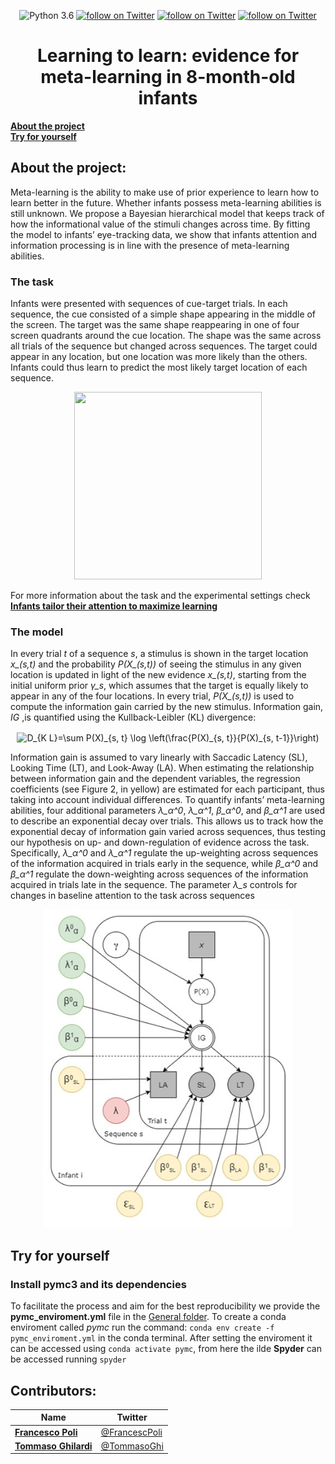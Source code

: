  
<p align="center">
  <img src="https://img.shields.io/badge/python-3.6-green.svg"
              alt="Python 3.6">
  <a href="the url to paper">
          <img src="https://img.shields.io/badge/Doi-the actual doi-blue.svg"
              alt="follow on Twitter"></a>
  <a href="https://twitter.com/intent/follow?screen_name=francescpoli">
          <img src="https://img.shields.io/twitter/follow/francescpoli?style=social&logo=twitter"
              alt="follow on Twitter"></a>
  <a href="https://twitter.com/intent/follow?screen_name=tommasoghi">
          <img src="https://img.shields.io/twitter/follow/tommasoghi?style=social&logo=twitter"
              alt="follow on Twitter"></a>
</p>
   
      
<h1 align="center">Learning to learn: evidence for meta-learning in 8-month-old infants</h1>




**[About the project](#about-the-project)**<br>
**[Try for yourself](#try-for-yourself )**<br>


## About the project:
Meta-learning is the ability to make use of prior experience to learn how to learn better in the future. Whether infants possess meta-learning abilities is still unknown. We propose a Bayesian hierarchical model that keeps track of how the informational value of the stimuli changes across time. By fitting the model to infants’ eye-tracking data, we show that infants attention and information processing is in line with the presence of meta-learning abilities.


### The task

Infants were presented with sequences of cue-target trials. In each sequence, the cue consisted of a simple shape appearing in the middle of the screen. The target was the same shape reappearing in one of four screen quadrants around the cue location. The shape was the same across all trials of the sequence but changed across sequences. The target could appear in any location, but one location was more likely than the others. Infants could thus learn to predict the most likely target location of each sequence.

<p align="center">
  <img src="https://www.science.org/cms/10.1126/sciadv.abb5053/asset/07688eb0-7eb8-4560-ae8c-b60b72e79a1e/assets/graphic/abb5053-f1.jpeg" width="300" height="300" />
</p>

For more information about the task and the experimental settings check __[Infants tailor their attention to maximize learning](https://www.science.org/doi/10.1126/sciadv.abb5053)__

### The model

In every trial *t* of a sequence *s*, a stimulus is shown in the target location *x_(s,t)* and the probability *P(X_(s,t))*  of seeing the stimulus in any given location is updated in light of the new evidence *x_(s,t)*, starting from the initial uniform prior *γ_s*, which assumes that the target is equally likely to appear in any of the four locations. In every trial, *P(X_(s,t))* is used to compute the information gain carried by the new stimulus. Information gain, *IG* ,is quantified using the Kullback-Leibler (KL) divergence: 
<p align="center">
<img src="http://www.sciweavers.org/tex2img.php?eq=D_%7BK%20L%7D%3D%5Csum%20P%28X%29_%7Bs%2C%20t%7D%20%5Clog%20%5Cleft%28%5Cfrac%7BP%28X%29_%7Bs%2C%20t%7D%7D%7BP%28X%29_%7Bs%2C%20t-1%7D%7D%5Cright%29%0A&bc=White&fc=Black&im=jpg&fs=12&ff=arev&edit=0" align="center" border="0" alt="D_{K L}=\sum P(X)_{s, t} \log \left(\frac{P(X)_{s, t}}{P(X)_{s, t-1}}\right)" width="261" height="47" />
</p>

Information gain is assumed to vary linearly with Saccadic Latency (SL), Looking Time (LT), and Look-Away (LA). When estimating the relationship between information gain and the dependent variables, the regression coefficients (see Figure 2, in yellow) are estimated for each participant, thus taking into account individual differences. To quantify infants’ meta-learning abilities, four additional parameters *λ_α^0*, *λ_α^1*, *β_α^0*, and *β_α^1* are used to describe an exponential decay over trials. This allows us to track how the exponential decay of information gain varied across sequences, thus testing our hypothesis on up- and down-regulation of evidence   across the task. Specifically, *λ_α^0* and *λ_α^1* regulate the up-weighting across sequences of the information acquired in trials early in the sequence, while *β_α^0* and *β_α^1* regulate the down-weighting across sequences of the information acquired in trials late in the sequence. The parameter *λ_s* controls for changes in baseline attention to the task across sequences

<p align="center">
  <img src="https://github.com/TommasoGhilardi/LearningToLearn/blob/main/model.jpg" width="400" />
</p>



## Try for yourself 

### Install pymc3 and its dependencies
To facilitate the process and aim for the best reproducibility we provide the **pymc_enviroment.yml** file in the [General folder](https://github.com/TommasoGhilardi/LearningToLearn/tree/main/General). To create a conda enviroment called *pymc* run the command:  ```conda env create -f pymc_enviroment.yml``` in the conda terminal.
After setting the enviroment it can be accessed using ```conda activate pymc```, from here the ilde **Spyder** can be accessed running ```spyder```


## Contributors:

|Name     |  Twitter  | 
|---------|-----------------|
|__[Francesco Poli](https://francescopoli.weebly.com/)__| [@FrancescPoli](https://twitter.com/francescpoli) |
|__[Tommaso Ghilardi](tommasoghilardi.github.io/])__ | [@TommasoGhi](https://twitter.com/tommasoghi) |

